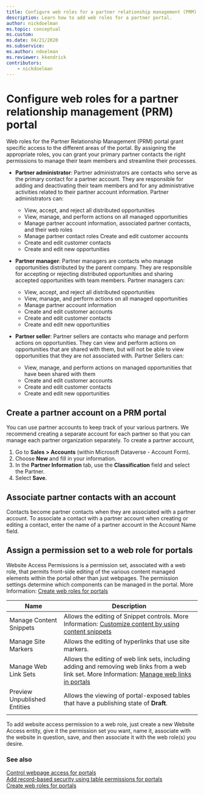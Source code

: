 ```yaml
---
title: Configure web roles for a partner relationship management (PRM) portal
description: Learn how to add web roles for a partner portal.
author: nickdoelman
ms.topic: conceptual
ms.custom: 
ms.date: 04/21/2020
ms.subservice: 
ms.author: ndoelman
ms.reviewer: kkendrick
contributors:
    - nickdoelman
---
```


# Configure web roles for a partner relationship management (PRM) portal

Web roles for the Partner Relationship Management (PRM) portal grant specific access to the different areas of the portal. By assigning the appropriate roles, you can grant your primary partner contacts the right permissions to manage their team members and streamline their processes.

- **Partner administrator**: Partner administrators are contacts who serve as the primary contact for a partner account. They are responsible for adding and deactivating their team members and for any administrative activities related to their partner account information. Partner administrators can:
  - View, accept, and reject all distributed opportunities
  - View, manage, and perform actions on all managed opportunities
  - Manage partner account information, associated partner contacts, and their web roles
  - Manage partner contact roles Create and edit customer accounts
  - Create and edit customer contacts
  - Create and edit new opportunities

- **Partner manager**: Partner managers are contacts who manage opportunities distributed by the parent company. They are responsible for accepting or rejecting distributed opportunities and sharing accepted opportunities with team members. Partner managers can:
  - View, accept, and reject all distributed opportunities
  - View, manage, and perform actions on all managed opportunities
  - Manage partner account information
  - Create and edit customer accounts
  - Create and edit customer contacts
  - Create and edit new opportunities

- **Partner seller**: Partner sellers are contacts who manage and perform actions on opportunities. They can view and perform actions on opportunities that are shared with them, but will not be able to view opportunities that they are not associated with. Partner Sellers can:
  - View, manage, and perform actions on managed opportunities that have been shared with them
  - Create and edit customer accounts
  - Create and edit customer contacts
  - Create and edit new opportunities

## Create a partner account on a PRM portal
You can use partner accounts to keep track of your various partners. We recommend creating a separate account for each partner so that you can manage each partner organization separately. To create a partner account, 

1. Go to **Sales &gt; Accounts** (within Microsoft Dataverse - Account Form).
2. Choose **New** and fill in your information.
3. In the **Partner Information** tab, use the **Classification** field and select the Partner.
4. Select **Save**.

## Associate partner contacts with an account

Contacts become partner contacts when they are associated with a partner account. To associate a contact with a partner account when creating or editing a contact, enter the name of a partner account in the Account Name field.

## Assign a permission set to a web role for portals
Website Access Permissions is a permission set, associated with a web role, that permits front-side editing of the various content managed elements within the portal other than just webpages. The permission settings determine which components can be managed in the portal. More Information: [Create web roles for portals](../configure/create-web-roles.md)  


|             Name             |                                                                                                                   Description                                                                                                                   |
|------------------------------|-------------------------------------------------------------------------------------------------------------------------------------------------------------------------------------------------------------------------------------------------|
|   Manage Content Snippets    |                          Allows the editing of Snippet controls. More Information: [Customize content by using content snippets](../configure/customize-content-snippets.md)                           |
|     Manage Site Markers      |    Allows the editing of hyperlinks that use site markers.                                                                                      |
|     Manage Web Link Sets     | Allows the editing of web link sets, including adding and removing web links from a web link set. More Information: [Manage web links in portals](../configure/manage-web-links.md) |
| Preview Unpublished Entities |                                                                            Allows the viewing of portal-exposed tables that have a publishing state of **Draft**.                                                                             |
|                              |                                                                                                                                                                                                                                                 |

To add website access permission to a web role, just create a new Website Access entity, give it the permission set you want, name it, associate with the website in question, save, and then associate it with the web role(s) you desire.

### See also
[Control webpage access for portals](../configure/webpage-access-control.md)  
[Add record-based security using table permissions for portals](../configure/assign-entity-permissions.md)  
[Create web roles for portals](../configure/create-web-roles.md)  
